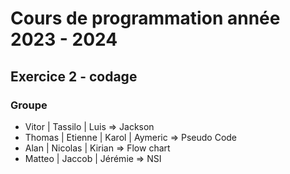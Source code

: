 # Cours de programmation année 2023 - 2024 
## Exercice 2 - codage 

### Groupe
* Vitor | Tassilo | Luis => Jackson 
* Thomas | Etienne | Karol | Aymeric => Pseudo Code 
* Alan | Nicolas | Kirian => Flow chart 
* Matteo | Jaccob | Jérémie => NSI    
